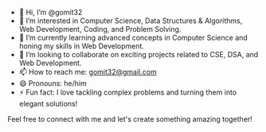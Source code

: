 - 👋 Hi, I’m @gomit32
- 👀 I’m interested in Computer Science, Data Structures & Algorithms, Web Development, Coding, and Problem Solving.
- 🌱 I’m currently learning advanced concepts in Computer Science and honing my skills in Web Development.
- 💞️ I’m looking to collaborate on exciting projects related to CSE, DSA, and Web Development.
- 📫 How to reach me: gomit32@gmail.com
- 😄 Pronouns: he/him
- ⚡ Fun fact: I love tackling complex problems and turning them into elegant solutions!

Feel free to connect with me and let's create something amazing together!
